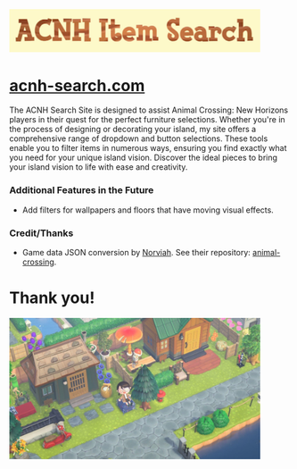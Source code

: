 <img src="title-image.png" alt="ACNH Search Image" width="450"/>

# [acnh-search.com](https://acnh-search.com/)

The ACNH Search Site is designed to assist Animal Crossing: New Horizons players in their quest for the perfect furniture selections. Whether you're in the process of designing or decorating your island, my site offers a comprehensive range of dropdown and button selections. These tools enable you to filter items in numerous ways, ensuring you find exactly what you need for your unique island vision. Discover the ideal pieces to bring your island vision to life with ease and creativity.



### Additional Features in the Future
 - Add filters for wallpapers and floors that have moving visual effects.

### Credit/Thanks
 - Game data JSON conversion by [Norviah](https://github.com/Norviah). See their repository: [animal-crossing](https://github.com/Norviah/animal-crossing).

# Thank you! 
<img src="acnh.JPG" alt="ACNH Game Image" width="450"/>
